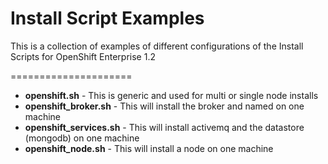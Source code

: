 Install Script Examples
=====================
This is a collection of examples of different configurations of the Install Scripts for OpenShift Enterprise 1.2

=====================

- **openshift.sh** - This is generic and used for multi or single node installs
- **openshift_broker.sh** - This will install the broker and named on one machine
- **openshift_services.sh** - This will install activemq and the datastore (mongodb) on one machine
- **openshift_node.sh** - This will install a node on one machine
